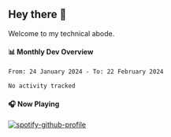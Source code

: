 ## Hey there 👋

Welcome to my technical abode.

#### 📊 Monthly Dev Overview
<!--START_SECTION:waka-->

```txt
From: 24 January 2024 - To: 22 February 2024

No activity tracked
```

<!--END_SECTION:waka-->

#### 🎧 Now Playing

[![spotify-github-profile](https://spotify-github-profile.vercel.app/api/view?uid=james2mid&cover_image=true&theme=natemoo-re)](https://open.spotify.com/user/james2mid?si=2b3baf2b09cb499e)
